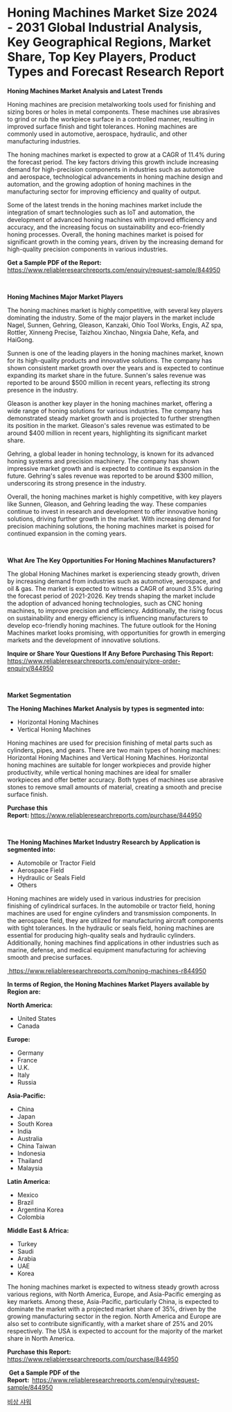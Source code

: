 <p><h1>Honing Machines Market Size 2024 - 2031 Global Industrial Analysis, Key Geographical Regions, Market Share, Top Key Players, Product Types and Forecast Research Report</h1></p><p><strong>Honing Machines Market Analysis and Latest Trends</strong></p>
<p><p>Honing machines are precision metalworking tools used for finishing and sizing bores or holes in metal components. These machines use abrasives to grind or rub the workpiece surface in a controlled manner, resulting in improved surface finish and tight tolerances. Honing machines are commonly used in automotive, aerospace, hydraulic, and other manufacturing industries.</p><p>The honing machines market is expected to grow at a CAGR of 11.4% during the forecast period. The key factors driving this growth include increasing demand for high-precision components in industries such as automotive and aerospace, technological advancements in honing machine design and automation, and the growing adoption of honing machines in the manufacturing sector for improving efficiency and quality of output.</p><p>Some of the latest trends in the honing machines market include the integration of smart technologies such as IoT and automation, the development of advanced honing machines with improved efficiency and accuracy, and the increasing focus on sustainability and eco-friendly honing processes. Overall, the honing machines market is poised for significant growth in the coming years, driven by the increasing demand for high-quality precision components in various industries.</p></p>
<p><strong>Get a Sample PDF of the Report:&nbsp;</strong> <a href="https://www.reliableresearchreports.com/enquiry/request-sample/844950">https://www.reliableresearchreports.com/enquiry/request-sample/844950</a></p>
<p>&nbsp;</p>
<p><strong>Honing Machines Major Market Players</strong></p>
<p><p>The honing machines market is highly competitive, with several key players dominating the industry. Some of the major players in the market include Nagel, Sunnen, Gehring, Gleason, Kanzaki, Ohio Tool Works, Engis, AZ spa, Rottler, Xinneng Precise, Taizhou Xinchao, Ningxia Dahe, Kefa, and HaiGong. </p><p>Sunnen is one of the leading players in the honing machines market, known for its high-quality products and innovative solutions. The company has shown consistent market growth over the years and is expected to continue expanding its market share in the future. Sunnen's sales revenue was reported to be around $500 million in recent years, reflecting its strong presence in the industry.</p><p>Gleason is another key player in the honing machines market, offering a wide range of honing solutions for various industries. The company has demonstrated steady market growth and is projected to further strengthen its position in the market. Gleason's sales revenue was estimated to be around $400 million in recent years, highlighting its significant market share.</p><p>Gehring, a global leader in honing technology, is known for its advanced honing systems and precision machinery. The company has shown impressive market growth and is expected to continue its expansion in the future. Gehring's sales revenue was reported to be around $300 million, underscoring its strong presence in the industry.</p><p>Overall, the honing machines market is highly competitive, with key players like Sunnen, Gleason, and Gehring leading the way. These companies continue to invest in research and development to offer innovative honing solutions, driving further growth in the market. With increasing demand for precision machining solutions, the honing machines market is poised for continued expansion in the coming years.</p></p>
<p>&nbsp;</p>
<p><strong>What Are The Key Opportunities For Honing Machines Manufacturers?</strong></p>
<p><p>The global Honing Machines market is experiencing steady growth, driven by increasing demand from industries such as automotive, aerospace, and oil & gas. The market is expected to witness a CAGR of around 3.5% during the forecast period of 2021-2026. Key trends shaping the market include the adoption of advanced honing technologies, such as CNC honing machines, to improve precision and efficiency. Additionally, the rising focus on sustainability and energy efficiency is influencing manufacturers to develop eco-friendly honing machines. The future outlook for the Honing Machines market looks promising, with opportunities for growth in emerging markets and the development of innovative solutions.</p></p>
<p><strong>Inquire or Share Your Questions If Any Before Purchasing This Report:</strong> <a href="https://www.reliableresearchreports.com/enquiry/pre-order-enquiry/844950">https://www.reliableresearchreports.com/enquiry/pre-order-enquiry/844950</a></p>
<p>&nbsp;</p>
<p><strong>Market Segmentation</strong></p>
<p><strong>The Honing Machines Market Analysis by types is segmented into:</strong></p>
<p><ul><li>Horizontal Honing Machines</li><li>Vertical Honing Machines</li></ul></p>
<p><p>Honing machines are used for precision finishing of metal parts such as cylinders, pipes, and gears. There are two main types of honing machines: Horizontal Honing Machines and Vertical Honing Machines. Horizontal honing machines are suitable for longer workpieces and provide higher productivity, while vertical honing machines are ideal for smaller workpieces and offer better accuracy. Both types of machines use abrasive stones to remove small amounts of material, creating a smooth and precise surface finish.</p></p>
<p><strong>Purchase this Report:&nbsp;</strong><a href="https://www.reliableresearchreports.com/purchase/844950">https://www.reliableresearchreports.com/purchase/844950</a></p>
<p>&nbsp;</p>
<p><strong>The Honing Machines Market Industry Research by Application is segmented into:</strong></p>
<p><ul><li>Automobile or Tractor Field</li><li>Aerospace Field</li><li>Hydraulic or Seals Field</li><li>Others</li></ul></p>
<p><p>Honing machines are widely used in various industries for precision finishing of cylindrical surfaces. In the automobile or tractor field, honing machines are used for engine cylinders and transmission components. In the aerospace field, they are utilized for manufacturing aircraft components with tight tolerances. In the hydraulic or seals field, honing machines are essential for producing high-quality seals and hydraulic cylinders. Additionally, honing machines find applications in other industries such as marine, defense, and medical equipment manufacturing for achieving smooth and precise surfaces.</p></p>
<p><a href="https://www.reliableresearchreports.com/honing-machines-r844950">&nbsp;https://www.reliableresearchreports.com/honing-machines-r844950</a></p>
<p><strong>In terms of Region, the Honing Machines Market Players available by Region are:</strong></p>
<p>
    <p> <strong> North America: </strong>
        <ul>
            <li>United States</li>
            <li>Canada</li>
        </ul>
        </p> 
    <p> <strong> Europe: </strong>
        <ul>
            <li>Germany</li>
            <li>France</li>
            <li>U.K.</li>
            <li>Italy</li>
            <li>Russia</li>
        </ul>
        </p> 
    <p> <strong> Asia-Pacific: </strong>
        <ul>
            <li>China</li>
            <li>Japan</li>
            <li>South Korea</li>
            <li>India</li>
            <li>Australia</li>
            <li>China Taiwan</li>
            <li>Indonesia</li>
            <li>Thailand</li>
            <li>Malaysia</li>
        </ul>
        </p> 
    <p> <strong> Latin America: </strong>
        <ul>
            <li>Mexico</li>
            <li>Brazil</li>
            <li>Argentina Korea</li>
            <li>Colombia</li>
        </ul>
        </p> 
    <p> <strong> Middle East & Africa: </strong>
        <ul>
            <li>Turkey</li>
            <li>Saudi</li>
            <li>Arabia</li>
            <li>UAE</li>
            <li>Korea</li>
        </ul>
    </p>
    </p>
<p><p>The honing machines market is expected to witness steady growth across various regions, with North America, Europe, and Asia-Pacific emerging as key markets. Among these, Asia-Pacific, particularly China, is expected to dominate the market with a projected market share of 35%, driven by the growing manufacturing sector in the region. North America and Europe are also set to contribute significantly, with a market share of 25% and 20% respectively. The USA is expected to account for the majority of the market share in North America.</p></p>
<p><strong>Purchase this Report: </strong><a href="https://www.reliableresearchreports.com/purchase/844950">https://www.reliableresearchreports.com/purchase/844950</a></p>
<p>&nbsp;<strong>Get a Sample PDF of the Report:&nbsp;&nbsp;</strong><a href="https://www.reliableresearchreports.com/enquiry/request-sample/844950">https://www.reliableresearchreports.com/enquiry/request-sample/844950</a></p>
<p><strong></strong></p>
<p><p><a href="https://medium.com/@francescaove76856/%EA%B8%B4%EA%B8%89-%EC%86%8C%ED%99%94%EC%9A%A9-%EC%83%A4%EC%9B%8C%EC%9E%A5-%EC%8B%9C%EC%9E%A5-%EB%8F%99%ED%96%A5-%EB%B0%8F-%EC%8B%9C%EC%9E%A5-%EB%B6%84%EC%84%9D%EC%9D%80-2024-2031%EB%85%84-%EA%B8%B0%EA%B0%84%EC%9D%84-%EB%8C%80%EC%83%81%EC%9C%BC%EB%A1%9C-%EC%98%88%EC%B8%A1%EB%90%A9%EB%8B%88%EB%8B%A4-56bf34ecdfd7">비상 샤워</a></p></p>